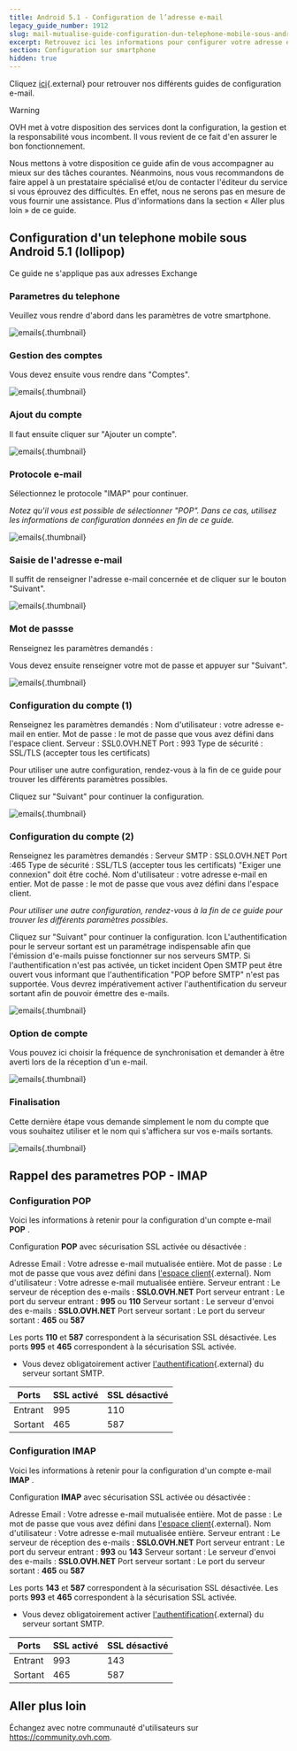 ```yaml
---
title: Android 5.1 - Configuration de l’adresse e-mail
legacy_guide_number: 1912
slug: mail-mutualise-guide-configuration-dun-telephone-mobile-sous-android-version-51
excerpt: Retrouvez ici les informations pour configurer votre adresse e-mail sur Android 5.1
section: Configuration sur smartphone
hidden: true
---
```


Cliquez [ici](http://www.ovh.com/fr/hebergement-web/faq){.external} pour retrouver nos différents guides de configuration e-mail.


> [!warning]
>
> OVH met à votre disposition des services dont la configuration, la gestion et la responsabilité vous incombent. Il vous revient de ce fait d'en assurer le bon fonctionnement.
> 
> Nous mettons à votre disposition ce guide afin de vous accompagner au mieux sur des tâches courantes. Néanmoins, nous vous recommandons de faire appel à un prestataire spécialisé et/ou de contacter l'éditeur du service si vous éprouvez des difficultés. En effet, nous ne serons pas en mesure de vous fournir une assistance. Plus d'informations dans la section « Aller plus loin » de ce guide.
> 

## Configuration d'un telephone mobile sous Android 5.1 (lollipop)
Ce guide ne s'applique pas aux adresses Exchange


### Parametres du telephone
Veuillez vous rendre d'abord dans les paramètres de votre smartphone.


![emails](images/3554.png){.thumbnail}


### Gestion des comptes
Vous devez ensuite vous rendre dans "Comptes".


![emails](images/3555.png){.thumbnail}


### Ajout du compte
Il faut ensuite cliquer sur "Ajouter un compte".


![emails](images/3556.png){.thumbnail}


### Protocole e-mail
Sélectionnez le protocole "IMAP" pour continuer.

*Notez qu'il vous est possible de sélectionner "POP". Dans ce cas, utilisez les informations de configuration données en fin de ce guide.*


![emails](images/3557.png){.thumbnail}


### Saisie de l'adresse e-mail
Il suffit de renseigner l'adresse e-mail concernée et de cliquer sur le bouton "Suivant".


![emails](images/3558.png){.thumbnail}


### Mot de passse
Renseignez les paramètres demandés :

Vous devez ensuite renseigner votre mot de passe et appuyer sur "Suivant".


![emails](images/3559.png){.thumbnail}


### Configuration du compte (1)
Renseignez les paramètres demandés : Nom d'utilisateur : votre adresse e-mail en entier. Mot de passe : le mot de passe que vous avez défini dans l'espace client. Serveur : SSL0.OVH.NET Port : 993 Type de sécurité : SSL/TLS (accepter tous les certificats)

Pour utiliser une autre configuration, rendez-vous à la fin de ce guide pour trouver les différents paramètres possibles.

Cliquez sur "Suivant" pour continuer la configuration.


![emails](images/3560.png){.thumbnail}


### Configuration du compte (2)
Renseignez les paramètres demandés : Serveur SMTP : SSL0.OVH.NET Port :465 Type de sécurité : SSL/TLS (accepter tous les certificats) "Exiger une connexion" doit être coché. Nom d'utilisateur : votre adresse e-mail en entier. Mot de passe : le mot de passe que vous avez défini dans l'espace client.

*Pour utiliser une autre configuration, rendez-vous à la fin de ce guide pour trouver les différents paramètres possibles*.

Cliquez sur "Suivant" pour continuer la configuration. Icon L'authentification pour le serveur sortant est un paramétrage indispensable afin que l'émission d'e-mails puisse fonctionner sur nos serveurs SMTP. Si l'authentification n'est pas activée, un ticket incident Open SMTP peut être ouvert vous informant que l'authentification "POP before SMTP" n'est pas supportée. Vous devrez impérativement activer l'authentification du serveur sortant afin de pouvoir émettre des e-mails.


![emails](images/3561.png){.thumbnail}


### Option de compte
Vous pouvez ici choisir la fréquence de synchronisation et demander à être averti lors de la réception d'un e-mail.


![emails](images/3562.png){.thumbnail}


### Finalisation
Cette dernière étape vous demande simplement le nom du compte que vous souhaitez utiliser et le nom qui s'affichera sur vos e-mails sortants.


![emails](images/3563.png){.thumbnail}


## Rappel des parametres POP - IMAP

### Configuration POP
Voici les informations à retenir pour la configuration d'un compte e-mail **POP** .

Configuration  **POP**  avec sécurisation SSL activée ou désactivée :

Adresse Email : Votre adresse e-mail mutualisée entière. Mot de passe : Le mot de passe que vous avez défini dans [l'espace client](https://www.ovh.com/managerv3/){.external}. Nom d'utilisateur : Votre adresse e-mail mutualisée entière. Serveur entrant : Le serveur de réception des e-mails :  **SSL0.OVH.NET** Port serveur entrant : Le port du serveur entrant :  **995**  ou  **110** Serveur sortant : Le serveur d'envoi des e-mails :  **SSL0.OVH.NET** Port serveur sortant : Le port du serveur sortant :  **465**  ou  **587**

Les ports  **110**  et  **587**  correspondent à la sécurisation SSL désactivée. Les ports  **995**  et  **465**  correspondent à la sécurisation SSL activée.

- Vous devez obligatoirement activer [l'authentification](#configuration_dun_telephone_mobile_sous_android_partie_6_configuration_du_compte_2){.external} du serveur sortant SMTP.

|Ports|SSL activé|SSL désactivé|
|---|---|---|
|Entrant|995|110|
|Sortant|465|587|


### Configuration IMAP
Voici les informations à retenir pour la configuration d'un compte e-mail **IMAP** .

Configuration  **IMAP**  avec sécurisation SSL activée ou désactivée :

Adresse Email : Votre adresse e-mail mutualisée entière. Mot de passe : Le mot de passe que vous avez défini dans [l'espace client](https://www.ovh.com/managerv3/){.external}. Nom d'utilisateur : Votre adresse e-mail mutualisée entière. Serveur entrant : Le serveur de réception des e-mails :  **SSL0.OVH.NET** Port serveur entrant : Le port du serveur entrant :  **993**  ou  **143** Serveur sortant : Le serveur d'envoi des e-mails :  **SSL0.OVH.NET** Port serveur sortant : Le port du serveur sortant :  **465**  ou  **587**

Les ports  **143**  et  **587**  correspondent à la sécurisation SSL désactivée. Les ports  **993**  et  **465**  correspondent à la sécurisation SSL activée.

- Vous devez obligatoirement activer [l'authentification](#configuration_dun_telephone_mobile_sous_android_partie_6_configuration_du_compte_2){.external} du serveur sortant SMTP.

|Ports|SSL activé|SSL désactivé|
|---|---|---|
|Entrant|993|143|
|Sortant|465|587|

## Aller plus loin

Échangez avec notre communauté d'utilisateurs sur <https://community.ovh.com>.
